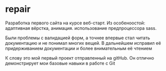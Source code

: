 # repair
Разработка первого сайта на курсе веб-старт. 
Из особеноостой: адаптивная вёрстка, анимация. использование предпроцессора sass.

Были проблемы с валидацией форм, а точнее впервые стал читать документацию и не понимал многих вещей. В дальнейшем исправил её придерживанием документации и более внимательным её чтением


К слову это мой первый проект отправленный на gitHub. Он отлично демонстрирует мои базовые навыки в работе с Git
